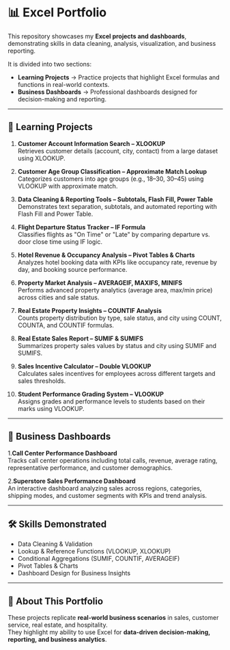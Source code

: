 # 📊 Excel Portfolio

This repository showcases my **Excel projects and dashboards**, demonstrating skills in data cleaning, analysis, visualization, and business reporting.  

It is divided into two sections:  
- **Learning Projects** → Practice projects that highlight Excel formulas and functions in real-world contexts.  
- **Business Dashboards** → Professional dashboards designed for decision-making and reporting.  

---

## 📂 Learning Projects  

1. **Customer Account Information Search – XLOOKUP**  
   Retrieves customer details (account, city, contact) from a large dataset using XLOOKUP.  

2. **Customer Age Group Classification – Approximate Match Lookup**  
   Categorizes customers into age groups (e.g., 18–30, 30–45) using VLOOKUP with approximate match.  

3. **Data Cleaning & Reporting Tools – Subtotals, Flash Fill, Power Table**  
   Demonstrates text separation, subtotals, and automated reporting with Flash Fill and Power Table.  

4. **Flight Departure Status Tracker – IF Formula**  
   Classifies flights as "On Time" or "Late" by comparing departure vs. door close time using IF logic.  

5. **Hotel Revenue & Occupancy Analysis – Pivot Tables & Charts**  
   Analyzes hotel booking data with KPIs like occupancy rate, revenue by day, and booking source performance.  

6. **Property Market Analysis – AVERAGEIF, MAXIFS, MINIFS**  
   Performs advanced property analytics (average area, max/min price) across cities and sale status.  

7. **Real Estate Property Insights – COUNTIF Analysis**  
   Counts property distribution by type, sale status, and city using COUNT, COUNTA, and COUNTIF formulas.  

8. **Real Estate Sales Report – SUMIF & SUMIFS**  
   Summarizes property sales values by status and city using SUMIF and SUMIFS.  

9. **Sales Incentive Calculator – Double VLOOKUP**  
   Calculates sales incentives for employees across different targets and sales thresholds.  

10. **Student Performance Grading System – VLOOKUP**  
    Assigns grades and performance levels to students based on their marks using VLOOKUP.  

---

## 📂 Business Dashboards  

1.**Call Center Performance Dashboard**  
   Tracks call center operations including total calls, revenue, average rating, representative performance, and customer demographics.  

2.**Superstore Sales Performance Dashboard**  
   An interactive dashboard analyzing sales across regions, categories, shipping modes, and customer segments with KPIs and trend analysis. 


---

## 🛠️ Skills Demonstrated  

- Data Cleaning & Validation  
- Lookup & Reference Functions (VLOOKUP, XLOOKUP)  
- Conditional Aggregations (SUMIF, COUNTIF, AVERAGEIF)  
- Pivot Tables & Charts  
- Dashboard Design for Business Insights  

---

## 📌 About This Portfolio  

These projects replicate **real-world business scenarios** in sales, customer service, real estate, and hospitality.  
They highlight my ability to use Excel for **data-driven decision-making, reporting, and business analytics**.  
